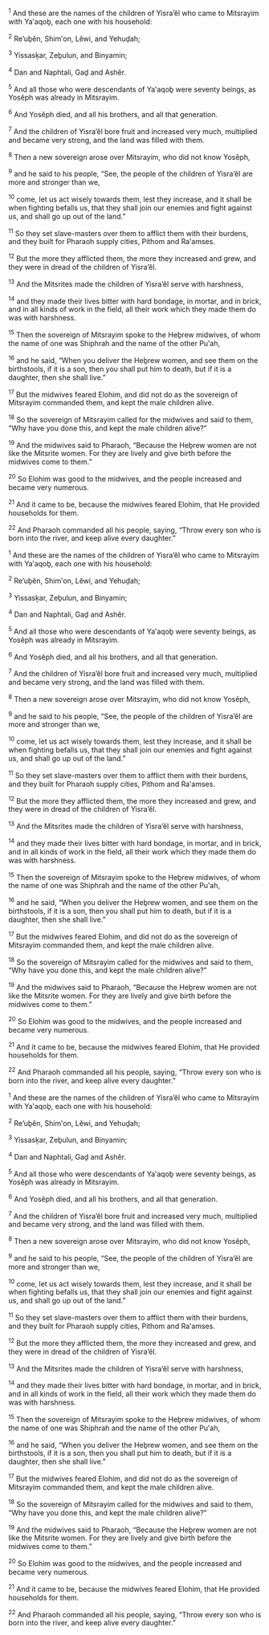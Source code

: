 <sup>1</sup> And these are the names of the children of Yisra’ĕl who came to Mitsrayim with Ya‛aqoḇ, each one with his household:

<sup>2</sup> Re’uḇĕn, Shim‛on, Lĕwi, and Yehuḏah;

<sup>3</sup> Yissasḵar, Zeḇulun, and Binyamin;

<sup>4</sup> Dan and Naphtali, Gaḏ and Ashĕr.

<sup>5</sup> And all those who were descendants of Ya‛aqoḇ were seventy beings, as Yosĕph was already in Mitsrayim.

<sup>6</sup> And Yosĕph died, and all his brothers, and all that generation.

<sup>7</sup> And the children of Yisra’ĕl bore fruit and increased very much, multiplied and became very strong, and the land was filled with them.

<sup>8</sup> Then a new sovereign arose over Mitsrayim, who did not know Yosĕph,

<sup>9</sup> and he said to his people, “See, the people of the children of Yisra’ĕl are more and stronger than we,

<sup>10</sup> come, let us act wisely towards them, lest they increase, and it shall be when fighting befalls us, that they shall join our enemies and fight against us, and shall go up out of the land.”

<sup>11</sup> So they set slave-masters over them to afflict them with their burdens, and they built for Pharaoh supply cities, Pithom and Ra‛amses.

<sup>12</sup> But the more they afflicted them, the more they increased and grew, and they were in dread of the children of Yisra’ĕl.

<sup>13</sup> And the Mitsrites made the children of Yisra’ĕl serve with harshness,

<sup>14</sup> and they made their lives bitter with hard bondage, in mortar, and in brick, and in all kinds of work in the field, all their work which they made them do was with harshness.

<sup>15</sup> Then the sovereign of Mitsrayim spoke to the Heḇrew midwives, of whom the name of one was Shiphrah and the name of the other Pu‛ah,

<sup>16</sup> and he said, “When you deliver the Heḇrew women, and see them on the birthstools, if it is a son, then you shall put him to death, but if it is a daughter, then she shall live.”

<sup>17</sup> But the midwives feared Elohim, and did not do as the sovereign of Mitsrayim commanded them, and kept the male children alive.

<sup>18</sup> So the sovereign of Mitsrayim called for the midwives and said to them, “Why have you done this, and kept the male children alive?”

<sup>19</sup> And the midwives said to Pharaoh, “Because the Heḇrew women are not like the Mitsrite women. For they are lively and give birth before the midwives come to them.”

<sup>20</sup> So Elohim was good to the midwives, and the people increased and became very numerous.

<sup>21</sup> And it came to be, because the midwives feared Elohim, that He provided households for them.

<sup>22</sup> And Pharaoh commanded all his people, saying, “Throw every son who is born into the river, and keep alive every daughter.”

<sup>1</sup> And these are the names of the children of Yisra’ĕl who came to Mitsrayim with Ya‛aqoḇ, each one with his household:

<sup>2</sup> Re’uḇĕn, Shim‛on, Lĕwi, and Yehuḏah;

<sup>3</sup> Yissasḵar, Zeḇulun, and Binyamin;

<sup>4</sup> Dan and Naphtali, Gaḏ and Ashĕr.

<sup>5</sup> And all those who were descendants of Ya‛aqoḇ were seventy beings, as Yosĕph was already in Mitsrayim.

<sup>6</sup> And Yosĕph died, and all his brothers, and all that generation.

<sup>7</sup> And the children of Yisra’ĕl bore fruit and increased very much, multiplied and became very strong, and the land was filled with them.

<sup>8</sup> Then a new sovereign arose over Mitsrayim, who did not know Yosĕph,

<sup>9</sup> and he said to his people, “See, the people of the children of Yisra’ĕl are more and stronger than we,

<sup>10</sup> come, let us act wisely towards them, lest they increase, and it shall be when fighting befalls us, that they shall join our enemies and fight against us, and shall go up out of the land.”

<sup>11</sup> So they set slave-masters over them to afflict them with their burdens, and they built for Pharaoh supply cities, Pithom and Ra‛amses.

<sup>12</sup> But the more they afflicted them, the more they increased and grew, and they were in dread of the children of Yisra’ĕl.

<sup>13</sup> And the Mitsrites made the children of Yisra’ĕl serve with harshness,

<sup>14</sup> and they made their lives bitter with hard bondage, in mortar, and in brick, and in all kinds of work in the field, all their work which they made them do was with harshness.

<sup>15</sup> Then the sovereign of Mitsrayim spoke to the Heḇrew midwives, of whom the name of one was Shiphrah and the name of the other Pu‛ah,

<sup>16</sup> and he said, “When you deliver the Heḇrew women, and see them on the birthstools, if it is a son, then you shall put him to death, but if it is a daughter, then she shall live.”

<sup>17</sup> But the midwives feared Elohim, and did not do as the sovereign of Mitsrayim commanded them, and kept the male children alive.

<sup>18</sup> So the sovereign of Mitsrayim called for the midwives and said to them, “Why have you done this, and kept the male children alive?”

<sup>19</sup> And the midwives said to Pharaoh, “Because the Heḇrew women are not like the Mitsrite women. For they are lively and give birth before the midwives come to them.”

<sup>20</sup> So Elohim was good to the midwives, and the people increased and became very numerous.

<sup>21</sup> And it came to be, because the midwives feared Elohim, that He provided households for them.

<sup>22</sup> And Pharaoh commanded all his people, saying, “Throw every son who is born into the river, and keep alive every daughter.”

<sup>1</sup> And these are the names of the children of Yisra’ĕl who came to Mitsrayim with Ya‛aqoḇ, each one with his household:

<sup>2</sup> Re’uḇĕn, Shim‛on, Lĕwi, and Yehuḏah;

<sup>3</sup> Yissasḵar, Zeḇulun, and Binyamin;

<sup>4</sup> Dan and Naphtali, Gaḏ and Ashĕr.

<sup>5</sup> And all those who were descendants of Ya‛aqoḇ were seventy beings, as Yosĕph was already in Mitsrayim.

<sup>6</sup> And Yosĕph died, and all his brothers, and all that generation.

<sup>7</sup> And the children of Yisra’ĕl bore fruit and increased very much, multiplied and became very strong, and the land was filled with them.

<sup>8</sup> Then a new sovereign arose over Mitsrayim, who did not know Yosĕph,

<sup>9</sup> and he said to his people, “See, the people of the children of Yisra’ĕl are more and stronger than we,

<sup>10</sup> come, let us act wisely towards them, lest they increase, and it shall be when fighting befalls us, that they shall join our enemies and fight against us, and shall go up out of the land.”

<sup>11</sup> So they set slave-masters over them to afflict them with their burdens, and they built for Pharaoh supply cities, Pithom and Ra‛amses.

<sup>12</sup> But the more they afflicted them, the more they increased and grew, and they were in dread of the children of Yisra’ĕl.

<sup>13</sup> And the Mitsrites made the children of Yisra’ĕl serve with harshness,

<sup>14</sup> and they made their lives bitter with hard bondage, in mortar, and in brick, and in all kinds of work in the field, all their work which they made them do was with harshness.

<sup>15</sup> Then the sovereign of Mitsrayim spoke to the Heḇrew midwives, of whom the name of one was Shiphrah and the name of the other Pu‛ah,

<sup>16</sup> and he said, “When you deliver the Heḇrew women, and see them on the birthstools, if it is a son, then you shall put him to death, but if it is a daughter, then she shall live.”

<sup>17</sup> But the midwives feared Elohim, and did not do as the sovereign of Mitsrayim commanded them, and kept the male children alive.

<sup>18</sup> So the sovereign of Mitsrayim called for the midwives and said to them, “Why have you done this, and kept the male children alive?”

<sup>19</sup> And the midwives said to Pharaoh, “Because the Heḇrew women are not like the Mitsrite women. For they are lively and give birth before the midwives come to them.”

<sup>20</sup> So Elohim was good to the midwives, and the people increased and became very numerous.

<sup>21</sup> And it came to be, because the midwives feared Elohim, that He provided households for them.

<sup>22</sup> And Pharaoh commanded all his people, saying, “Throw every son who is born into the river, and keep alive every daughter.”

